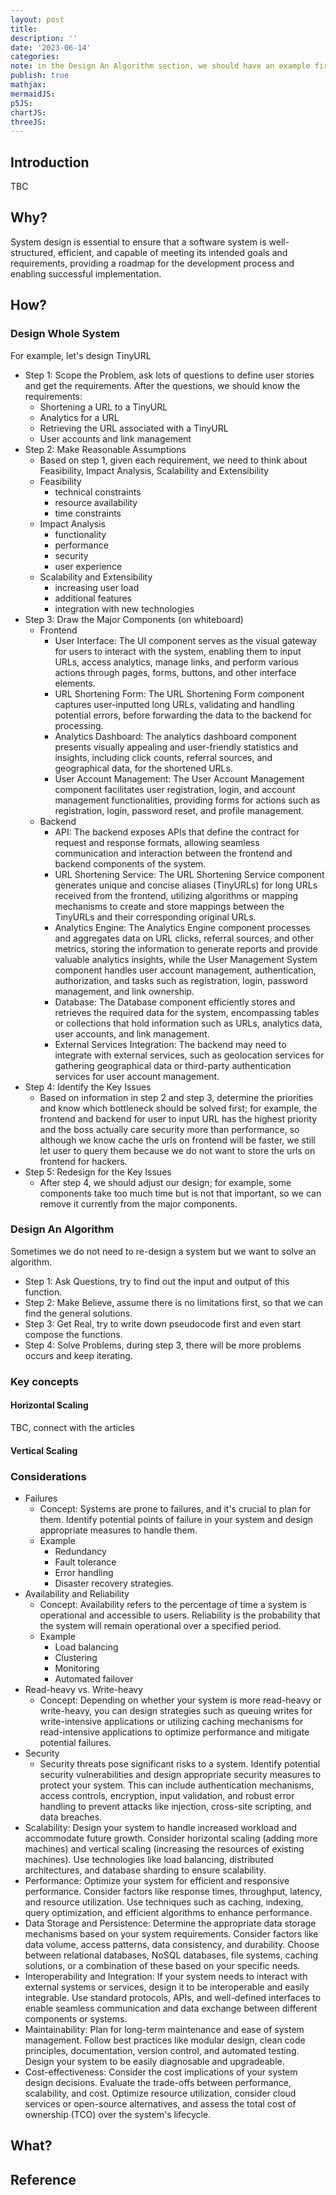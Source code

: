 ```yaml
---
layout: post
title:
description: ''
date: '2023-06-14'
categories:
note: in the Design An Algorithm section, we should have an example first. Remember to connect the sections with other articles
publish: true
mathjax:
mermaidJS:
p5JS:
chartJS:
threeJS:
---
```


## Introduction

TBC

## Why?

System design is essential to ensure that a software system is well-structured, efficient, and capable of meeting its intended goals and requirements, providing a roadmap for the development process and enabling successful implementation.

## How?

### Design Whole System

For example, let's design TinyURL

* Step 1: Scope the Problem, ask lots of questions to define user stories and get the requirements. After the questions, we should know the requirements:
  * Shortening a URL to a TinyURL
  * Analytics for a URL
  * Retrieving the URL associated with a TinyURL
  * User accounts and link management
* Step 2: Make Reasonable Assumptions
  * Based on step 1, given each requirement, we need to think about Feasibility, Impact Analysis, Scalability and Extensibility
  * Feasibility
    * technical constraints
    * resource availability
    * time constraints
  * Impact Analysis
    * functionality
    * performance
    * security
    * user experience
  * Scalability and Extensibility
    * increasing user load
    * additional features
    * integration with new technologies
* Step 3: Draw the Major Components (on whiteboard)
  * Frontend
    * User Interface: The UI component serves as the visual gateway for users to interact with the system, enabling them to input URLs, access analytics, manage links, and perform various actions through pages, forms, buttons, and other interface elements.
    * URL Shortening Form: The URL Shortening Form component captures user-inputted long URLs, validating and handling potential errors, before forwarding the data to the backend for processing.
    * Analytics Dashboard: The analytics dashboard component presents visually appealing and user-friendly statistics and insights, including click counts, referral sources, and geographical data, for the shortened URLs.
    * User Account Management: The User Account Management component facilitates user registration, login, and account management functionalities, providing forms for actions such as registration, login, password reset, and profile management.
  * Backend
    * API: The backend exposes APIs that define the contract for request and response formats, allowing seamless communication and interaction between the frontend and backend components of the system.
    * URL Shortening Service: The URL Shortening Service component generates unique and concise aliases (TinyURLs) for long URLs received from the frontend, utilizing algorithms or mapping mechanisms to create and store mappings between the TinyURLs and their corresponding original URLs.
    * Analytics Engine: The Analytics Engine component processes and aggregates data on URL clicks, referral sources, and other metrics, storing the information to generate reports and provide valuable analytics insights, while the User Management System component handles user account management, authentication, authorization, and tasks such as registration, login, password management, and link ownership.
    * Database: The Database component efficiently stores and retrieves the required data for the system, encompassing tables or collections that hold information such as URLs, analytics data, user accounts, and link management.
    * External Services Integration: The backend may need to integrate with external services, such as geolocation services for gathering geographical data or third-party authentication services for user account management.
* Step 4: Identify the Key Issues
  * Based on information in step 2 and step 3, determine the priorities and know which bottleneck should be solved first; for example, the frontend and backend for user to input URL has the highest priority and the boss actually care security more than performance, so although we know cache the urls on frontend will be faster, we still let user to query them because we do not want to store the urls on frontend for hackers.
* Step 5: Redesign for the Key Issues
  * After step 4, we should adjust our design; for example, some components take too much time but is not that important, so we can remove it currently from the major components.

### Design An Algorithm

Sometimes we do not need to re-design a system but we want to solve an algorithm.

* Step 1: Ask Questions, try to find out the input and output of this function.
* Step 2: Make Believe, assume there is no limitations first, so that we can find the general solutions.
* Step 3: Get Real, try to write down pseudocode first and even start compose the functions.
* Step 4: Solve Problems, during step 3, there will be more problems occurs and keep iterating.

### Key concepts

#### Horizontal Scaling

TBC, connect with the articles

#### Vertical Scaling

### Considerations

* Failures
  * Concept: Systems are prone to failures, and it's crucial to plan for them. Identify potential points of failure in your system and design appropriate measures to handle them.
  * Example
    * Redundancy
    * Fault tolerance
    * Error handling
    * Disaster recovery strategies.
* Availability and Reliability
  * Concept: Availability refers to the percentage of time a system is operational and accessible to users. Reliability is the probability that the system will remain operational over a specified period.
  * Example
    * Load balancing
    * Clustering
    * Monitoring
    * Automated failover
* Read-heavy vs. Write-heavy
  * Concept: Depending on whether your system is more read-heavy or write-heavy, you can design strategies such as queuing writes for write-intensive applications or utilizing caching mechanisms for read-intensive applications to optimize performance and mitigate potential failures.
* Security
  * Security threats pose significant risks to a system. Identify potential security vulnerabilities and design appropriate security measures to protect your system. This can include authentication mechanisms, access controls, encryption, input validation, and robust error handling to prevent attacks like injection, cross-site scripting, and data breaches.
* Scalability: Design your system to handle increased workload and accommodate future growth. Consider horizontal scaling (adding more machines) and vertical scaling (increasing the resources of existing machines). Use technologies like load balancing, distributed architectures, and database sharding to ensure scalability.
* Performance: Optimize your system for efficient and responsive performance. Consider factors like response times, throughput, latency, and resource utilization. Use techniques such as caching, indexing, query optimization, and efficient algorithms to enhance performance.
* Data Storage and Persistence: Determine the appropriate data storage mechanisms based on your system requirements. Consider factors like data volume, access patterns, data consistency, and durability. Choose between relational databases, NoSQL databases, file systems, caching solutions, or a combination of these based on your specific needs.
* Interoperability and Integration: If your system needs to interact with external systems or services, design it to be interoperable and easily integrable. Use standard protocols, APIs, and well-defined interfaces to enable seamless communication and data exchange between different components or systems.
* Maintainability: Plan for long-term maintenance and ease of system management. Follow best practices like modular design, clean code principles, documentation, version control, and automated testing. Design your system to be easily diagnosable and upgradeable.
* Cost-effectiveness: Consider the cost implications of your system design decisions. Evaluate the trade-offs between performance, scalability, and cost. Optimize resource utilization, consider cloud services or open-source alternatives, and assess the total cost of ownership (TCO) over the system's lifecycle.

## What?

## Reference
